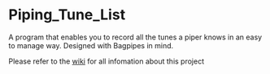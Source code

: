 # Piping_Tune_List
A program that enables you to record all the tunes a piper knows in an easy to manage way. Designed with Bagpipes in mind.

Please refer to the [wiki](https://github.com/Hamster339/Piping_Tune_List/wiki) for all infomation about this project
